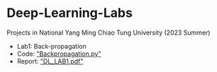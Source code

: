 # Deep-Learning-Labs
Projects in National Yang Ming Chiao Tung University (2023 Summer)

- Lab1: Back-propagation
- Code: ["Backpropagation.py"](https://github.com/xup6YJ/Deep-Learning-Labs/blob/main/Lab1/Backpropagation.py)
- Report: ["DL_LAB1.pdf"](https://github.com/xup6YJ/Deep-Learning-Labs/blob/main/Lab1/DL_LAB1.pdf)

